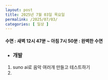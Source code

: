 ```yaml
---
layout: post
title: 2025년 7월 03일 목요일
permalink: /2025/07/03/
categories: [ 일상 ]
---
```

#### 수면 : 새벽 12시 47분 ~ 아침 7시 50분 : 완벽한 수면
* ### 개발
1. suno ai로 음악 여러개 만들고 테스트하기
2. 
